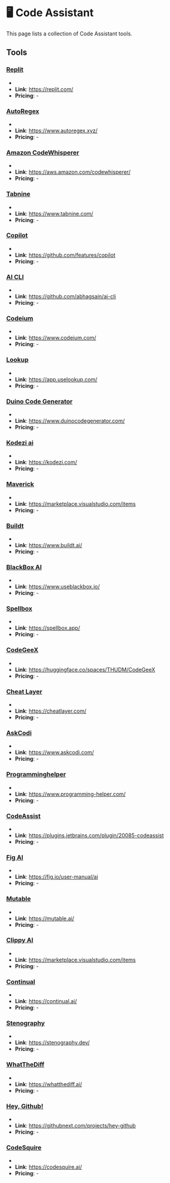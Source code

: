# 🖥️ Code Assistant

This page lists a collection of Code Assistant tools.

## Tools

### [Replit](https://replit.com/?ref=futurepedia)
-
- **Link**: https://replit.com/
- **Pricing**: -

### [AutoRegex](https://www.autoregex.xyz/?ref=futurepedia)
-
- **Link**: https://www.autoregex.xyz/
- **Pricing**: -

### [Amazon CodeWhisperer](https://aws.amazon.com/codewhisperer/?ref=futurepedia)
-
- **Link**: https://aws.amazon.com/codewhisperer/
- **Pricing**: -

### [Tabnine](https://www.tabnine.com/?ref=futurepedia)
-
- **Link**: https://www.tabnine.com/
- **Pricing**: -

### [Copilot](https://github.com/features/copilot?ref=futurepedia)
-
- **Link**: https://github.com/features/copilot
- **Pricing**: -

### [AI CLI](https://github.com/abhagsain/ai-cli?ref=futurepedia)
-
- **Link**: https://github.com/abhagsain/ai-cli
- **Pricing**: -

### [Codeium](https://www.codeium.com/?ref=futurepedia)
-
- **Link**: https://www.codeium.com/
- **Pricing**: -

### [Lookup](https://app.uselookup.com/?ref=futurepedia)
-
- **Link**: https://app.uselookup.com/
- **Pricing**: -

### [Duino Code Generator](https://www.duinocodegenerator.com/?ref=futurepedia)
-
- **Link**: https://www.duinocodegenerator.com/
- **Pricing**: -

### [Kodezi ai](https://kodezi.com/?ref=futurepedia)
-
- **Link**: https://kodezi.com/
- **Pricing**: -

### [Maverick](https://marketplace.visualstudio.com/items?itemName=YurtsAI.maverick&ref=futurepedia)
-
- **Link**: https://marketplace.visualstudio.com/items
- **Pricing**: -

### [Buildt](https://www.buildt.ai/?ref=futurepedia)
-
- **Link**: https://www.buildt.ai/
- **Pricing**: -

### [BlackBox AI](https://www.useblackbox.io/?ref=futurepedia)
-
- **Link**: https://www.useblackbox.io/
- **Pricing**: -

### [Spellbox](https://spellbox.app/?ref=futurepedia)
-
- **Link**: https://spellbox.app/
- **Pricing**: -

### [CodeGeeX](https://huggingface.co/spaces/THUDM/CodeGeeX?ref=futurepedia)
-
- **Link**: https://huggingface.co/spaces/THUDM/CodeGeeX
- **Pricing**: -

### [Cheat Layer](https://cheatlayer.com/?ref=futurepedia)
-
- **Link**: https://cheatlayer.com/
- **Pricing**: -

### [AskCodi](https://www.askcodi.com/?ref=futurepedia)
-
- **Link**: https://www.askcodi.com/
- **Pricing**: -

### [Programminghelper](https://www.programming-helper.com/?ref=futurepedia)
-
- **Link**: https://www.programming-helper.com/
- **Pricing**: -

### [CodeAssist](https://plugins.jetbrains.com/plugin/20085-codeassist?ref=futurepedia)
-
- **Link**: https://plugins.jetbrains.com/plugin/20085-codeassist
- **Pricing**: -

### [Fig AI](https://fig.io/user-manual/ai?ref=futurepedia)
-
- **Link**: https://fig.io/user-manual/ai
- **Pricing**: -

### [Mutable](https://mutable.ai/?ref=futurepedia)
-
- **Link**: https://mutable.ai/
- **Pricing**: -

### [Clippy AI](https://marketplace.visualstudio.com/items?itemName=clippy-ai.clippy-ai&ref=futurepedia)
-
- **Link**: https://marketplace.visualstudio.com/items
- **Pricing**: -

### [Continual](https://continual.ai/?ref=futurepedia)
-
- **Link**: https://continual.ai/
- **Pricing**: -

### [Stenography](https://stenography.dev/?ref=futurepedia)
-
- **Link**: https://stenography.dev/
- **Pricing**: -

### [WhatTheDiff](https://whatthediff.ai/?ref=futurepedia)
-
- **Link**: https://whatthediff.ai/
- **Pricing**: -

### [Hey, Github!](https://githubnext.com/projects/hey-github?ref=futurepedia)
-
- **Link**: https://githubnext.com/projects/hey-github
- **Pricing**: -

### [CodeSquire](https://codesquire.ai/?ref=futurepedia)
-
- **Link**: https://codesquire.ai/
- **Pricing**: -
